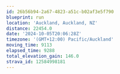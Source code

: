 ```yaml
---
id: 26b56b94-2a67-4823-a51c-b02af3e5f790
blueprint: run
location: 'Auckland, Auckland, NZ'
distance: 22454.0
date: '2024-10-05T20:06:28Z'
timezone: '(GMT+12:00) Pacific/Auckland'
moving_time: 9113
elapsed_time: 9288
total_elevation_gain: 146.0
strava_id: 12584998181
---
```

